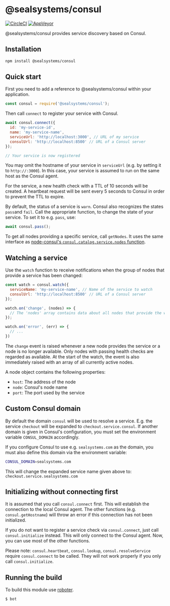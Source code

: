 # @sealsystems/consul

[![CircleCI](https://circleci.com/gh/sealsystems/node-consul.svg?style=svg)](https://circleci.com/gh/sealsystems/node-consul)
[![AppVeyor](https://ci.appveyor.com/api/projects/status/3y40yyflrpw10hao?svg=true)](https://ci.appveyor.com/project/Plossys/seal-consul)

@sealsystems/consul provides service discovery based on Consul.

## Installation

```bash
npm install @sealsystems/consul
```

## Quick start

First you need to add a reference to @sealsystems/consul within your application.

```javascript
const consul = require('@sealsystems/consul');
```

Then call `connect` to register your service with Consul.

```javascript
await consul.connect({
  id: 'my-service-id',
  name: 'my-service-name',
  serviceUrl: 'http://localhost:3000', // URL of my service
  consulUrl: 'http://localhost:8500' // URL of a Consul server
});

// Your service is now registered
```

You may omit the hostname of your service in `serviceUrl` (e.g. by setting it to `http://:3000`). In this case, your service is assumed to run on the same host as the Consul agent.

For the service, a new health check with a TTL of 10 seconds will be created. A heartbeat request will be sent every 5 seconds to Consul in order to prevent the TTL to expire.

By default, the status of a service is `warn`. Consul also recognizes the states `pass`and `fail`. Call the appropriate function, to change the state of your service. To set it to e.g. `pass`, use:

```javascript
await consul.pass();
```

To get all nodes providing a specific service, call `getNodes`. It uses the same interface as [node-consul's `consul.catalog.service.nodes` function](https://github.com/silas/node-consul#catalog-service-nodes).

## Watching a service

Use the `watch` function to receive notifications when the group of nodes that provide a service has been changed:

```javascript
const watch = consul.watch({
  serviceName: 'my-service-name', // Name of the service to watch
  consulUrl: 'http://localhost:8500' // URL of a Consul server
});

watch.on('change', (nodes) => {
  // The 'nodes' array contains data about all nodes that provide the watched service  
});

watch.on('error', (err) => {
  // ...
})
```

The `change` event is raised whenever a new node provides the service or a node is no longer available. Only nodes with passing health checks are regarded as available. At the start of the watch, the event is also immediately raised with an array of all currently active nodes.

A node object contains the following properties:

- `host`: The address of the node
- `node`: Consul's node name
- `port`: The port used by the service

## Custom Consul domain

By default the domain `consul` will be used to resolve a service. E.g. the service `checkout` will be expanded to `checkout.service.consul`. If another domain is given in Consul's configuration, you must set the environment variable `CONSUL_DOMAIN` accordingly.

If you configure Consul to use e.g. `sealsystems.com` as the domain, you must also define this domain via the environment variable:

```bash
CONSUL_DOMAIN=sealsystems.com
```

This will change the expanded service name given above to: `checkout.service.sealsystems.com`

## Initializing without connecting first

It is assumed that you call `consul.connect` first. This will establish the connection to the local Consul agent. The other functions (e.g. `consul.getHostname`) will throw an error if this connection has not been initialized.

If you do not want to register a service check via `consul.connect`, just call `consul.initialize` instead. This will only connect to the Consul agent. Now, you can  use most of the other functions.

Please note: `consul.heartbeat`, `consul.lookup`, `consul.resolveService` require `consul.connect` to be called. They will not work properly if you only call `consul.initialize`.

## Running the build

To build this module use [roboter](https://www.npmjs.com/package/roboter).

```bash
$ bot
```
